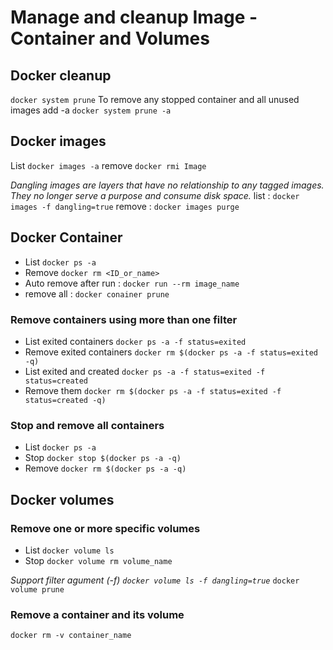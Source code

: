 # Manage and cleanup Image - Container and Volumes

## Docker cleanup
`docker system prune`
To remove any stopped container and all unused images add -a
`docker system prune -a`

## Docker images
List `docker images -a`
remove `docker rmi Image`

_Dangling images are layers that have no relationship to any tagged images. They no longer serve a purpose and consume disk space._
list : `docker images -f dangling=true`
remove : `docker images purge`

## Docker Container
- List `docker ps -a`
- Remove `docker rm <ID_or_name>`
- Auto remove after run : `docker run --rm image_name`
- remove all : `docker conainer prune`

### Remove containers using more than one filter
- List exited containers `docker ps -a -f status=exited`
- Remove exited containers `docker rm $(docker ps -a -f status=exited -q)`
- List exited and created `docker ps -a -f status=exited -f status=created`
- Remove them  `docker rm $(docker ps -a -f status=exited -f status=created -q)`

### Stop and remove all containers
- List `docker ps -a`
- Stop `docker stop $(docker ps -a -q)`
- Remove `docker rm $(docker ps -a -q)`

## Docker volumes
### Remove one or more specific volumes
- List `docker volume ls`
- Stop `docker volume rm volume_name`

_Support filter agument (-f) `docker volume ls -f dangling=true`_
`docker volume prune`

### Remove a container and its volume
`docker rm -v container_name`